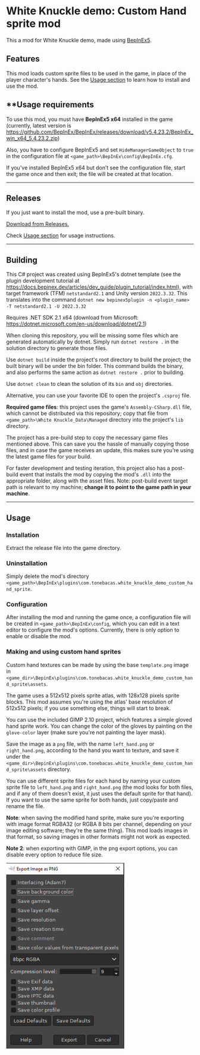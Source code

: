 ﻿# White Knuckle demo: Custom Hand sprite mod

This a mod for White Knuckle demo, made using [BepInEx5](https://github.com/BepInEx/BepInEx).

## Features

This mod loads custom sprite files to be used in the game, in place of the player character's hands.
See the [Usage section](#usage)  to learn how to install and use the mod.

## **Usage requirements

To use this mod, you must have **BepInEx5 x64** installed in the game (currently, latest version
is https://github.com/BepInEx/BepInEx/releases/download/v5.4.23.2/BepInEx_win_x64_5.4.23.2.zip)

Also, you have to configure BepInEx5 and set `HideManagerGameObject` to `true` in
the configuration file at `<game_path>\BepInEx\config\BepInEx.cfg`.

If you've installed BepInEx5 x64 but don’t see the configuration file, start the game once and then exit; the file will
be created at that location.

---

## Releases

If you just want to install the mod, use a pre-built binary.

[Download from Releases.](https://github.com/tonebacas/white_knuckle_custom_hand_sprite/releases/tag/1.0.0)

Check [Usage section](#usage) for usage instructions.

---

## Building

This C# project was created using BepInEx5's dotnet template (see the plugin development tutorial
at https://docs.bepinex.dev/articles/dev_guide/plugin_tutorial/index.html), with target framework (TFM) `netstandard2.1`
and Unity version `2022.3.32`. This translates into the command
`dotnet new bepinex5plugin -n <plugin_name> -T netstandard2.1 -U 2022.3.32`

Requires .NET SDK 2.1 x64 (download from Microsoft: https://dotnet.microsoft.com/en-us/download/dotnet/2.1)

When cloning this repository, you will be missing some files which are generated automatically by dotnet. Simply run
`dotnet restore .` in the solution directory to generate those files.

Use `dotnet build` inside the project's root directory to build the project; the built binary will be under the bin
folder. This command builds the binary, and also performs the same action as `dotnet restore .` prior to building.

Use `dotnet clean` to clean the solution of its `bin` and `obj` directories.

Alternative, you can use your favorite IDE to open the project's `.csproj` file.

**Required game files**: this project uses the game's `Assembly-CSharp.dll` file, which cannot be
distributed via this repository; copy that file from `<game_path>\White Knuckle_Data\Managed`
directory into the project's `lib` directory.

The project has a pre-build step to copy the necessary game files mentioned above. This can save you the hassle of
manually copying those files, and in case the game receives an update, this makes sure you're using the latest game
files for your build.

For faster development and testing iteration, this project also has a post-build event that installs the mod by copying
the mod's `.dll` into the appropriate folder, along with the asset files. Note: post-build event target path is relevant
to my machine; **change it to point to the game path in your machine**.

---

## Usage

### Installation

Extract the release file into the game directory.

### Uninstallation

Simply delete the mod's directory `<game_path>\BepInEx\plugins\com.tonebacas.white_knuckle_demo_custom_hand_sprite`.

### Configuration

After installing the mod and running the game once, a configuration file will be created in
`<game_path>\BepInEx\config`, which you can edit in a text editor to configure the mod's options.
Currently, there is only option to enable or disable the mod.

### Making and using custom hand sprites

Custom hand textures can be made by using the base `template.png` image in
`<game_dir>\BepinEx\plugins\com.tonebacas.white_knuckle_demo_custom_hand_sprite\assets`.

The game uses a 512x512 pixels sprite atlas, with 128x128 pixels sprite blocks. This mod
assumes you're using the atlas' base resolution of 512x512 pixels; if you use something else, things will start to
break.

You can use the included GIMP 2.10 project, which features a simple gloved hand sprite work. You can change the color of
the gloves by painting on the `glove-color` layer (make sure you're not painting the layer mask).

Save the image as a `png` file, with the name `left_hand.png` or `right_hand.png`, according to the hand you want to
texture, and save it under the `<game_dir>\BepinEx\plugins\com.tonebacas.white_knuckle_demo_custom_hand_sprite\assets`
directory.

You can use different sprite files for each hand by naming your custom sprite file to `left_hand.png` and
`right_hand.png` (the mod looks for both files, and if any of them doesn't exist, it just uses the default sprite for
that hand). If you want to use the same sprite for both hands, just copy/paste and rename the file.

**Note**: when saving the modified hand sprite, make sure you're exporting with image format RGBA32 (or RGBA 8 bits per
channel, depending on your image editing software; they're the same thing).
This mod loads images in that format, so saving images in other
formats might not work as expected.

**Note 2**: when exporting with GIMP, in the png export options, you can disable every option to reduce file size.

![gimp 2.10 png export settings, with the following settings disabled: Interlacing, Save background color, Save gamma, Save layer offset, Save resolution, Save creation time, Save comment, Save color values from transparent pixels, Save Exif data, Save XMP data, Save IPTC data, Save thumbnail, and Save color profile. Export settings changed to 8bpc RGBA, Compression level 9](doc/gimp-png-export-settings.png)


